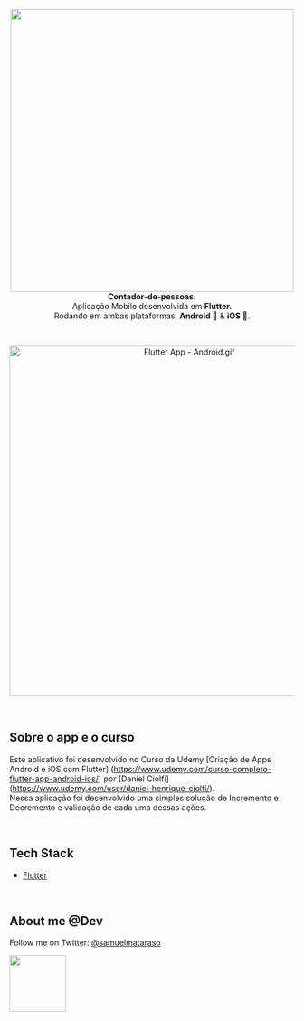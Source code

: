 <!-- header section -->
<p align="center">
  <img src="https://i.imgur.com/PzQf1wp.png" width="500" height="500" /><br/>
  <span><b>Contador-de-pessoas.</b></span><br/>
  <span>Aplicação Mobile desenvolvida em <b>Flutter.</b></span><br/>
  <span>Rodando em ambas plataformas, <b>Android 🤖</b> & <b>iOS 🍎</b>. </span><br/>
</p>
<!-- header section END -->

<br/>
<!-- show case/gif section -->
<p align="center">
    <img alt="Flutter App - Android.gif" height="620" src="https://media.giphy.com/media/14vqSR4wlSSpWystny/giphy.gif" />
</p>
<!-- show case/gif section END -->

<br/>

<!-- about app and course section -->

## Sobre o app e o curso

Este aplicativo foi desenvolvido no Curso da Udemy [Criação de Apps Android e iOS com Flutter] (https://www.udemy.com/curso-completo-flutter-app-android-ios/) por [Daniel Ciolfi] (https://www.udemy.com/user/daniel-henrique-ciolfi/). <br/>
Nessa aplicação foi desenvolvido uma simples solução de Incremento e Decremento e validação de cada uma dessas ações.

<br/>

## Tech Stack

- [Flutter](https://flutter.dev/)

<br/>

<!-- about me -->

## About me @Dev

Follow me on Twitter: [@samuelmataraso](https://twitter.com/samuelmataraso)

<a href="https://twitter.com/samuelmataraso" target="_blank">
<img src="https://twitter.com/samuelmataraso/profile_image?size=original" height="100" /></a>

<!-- about me  END -->
